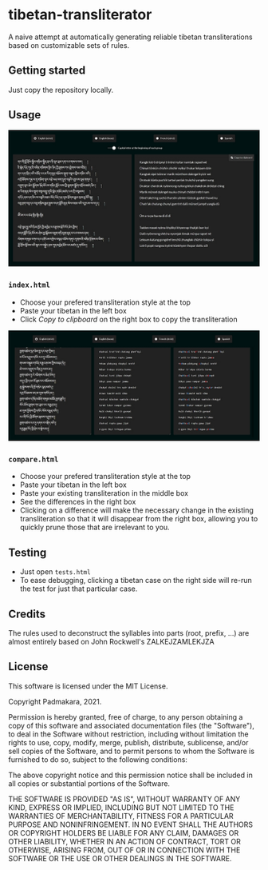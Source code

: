 # tibetan-transliterator

A naive attempt at automatically generating reliable tibetan transliterations
based on customizable sets of rules.

Getting started
-----------

Just copy the repository locally.

Usage
-----------

![Demo](./docs/index-small.jpg)

### `index.html`

* Choose your prefered transliteration style at the top
* Paste your tibetan in the left box
* Click *Copy to clipboard* on the right box to copy the transliteration

![Demo](./docs/compare-small.jpg)

### `compare.html`

* Choose your prefered transliteration style at the top
* Paste your tibetan in the left box
* Paste your existing transliteration in the middle box
* See the differences in the right box
* Clicking on a difference will make the necessary change in the existing
  transliteration so that it will disappear from the right box, allowing you
  to quickly prune those that are irrelevant to you.

Testing
-----------

* Just open `tests.html`
* To ease debugging, clicking a tibetan case on the right side will re-run
  the test for just that particular case.

Credits
-----------

The rules used to deconstruct the syllables into parts (root, prefix, ...)
are almost entirely based on John Rockwell's ZALKEJZAMLEKJZA

License
-----------

This software is licensed under the MIT License.

Copyright Padmakara, 2021.

Permission is hereby granted, free of charge, to any person obtaining a
copy of this software and associated documentation files (the
"Software"), to deal in the Software without restriction, including
without limitation the rights to use, copy, modify, merge, publish,
distribute, sublicense, and/or sell copies of the Software, and to permit
persons to whom the Software is furnished to do so, subject to the
following conditions:

The above copyright notice and this permission notice shall be included
in all copies or substantial portions of the Software.

THE SOFTWARE IS PROVIDED "AS IS", WITHOUT WARRANTY OF ANY KIND, EXPRESS
OR IMPLIED, INCLUDING BUT NOT LIMITED TO THE WARRANTIES OF
MERCHANTABILITY, FITNESS FOR A PARTICULAR PURPOSE AND NONINFRINGEMENT. IN
NO EVENT SHALL THE AUTHORS OR COPYRIGHT HOLDERS BE LIABLE FOR ANY CLAIM,
DAMAGES OR OTHER LIABILITY, WHETHER IN AN ACTION OF CONTRACT, TORT OR
OTHERWISE, ARISING FROM, OUT OF OR IN CONNECTION WITH THE SOFTWARE OR THE
USE OR OTHER DEALINGS IN THE SOFTWARE.

